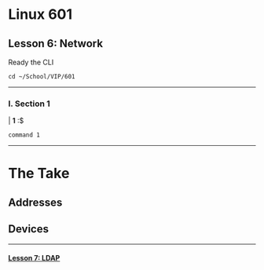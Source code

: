 # Linux 601
## Lesson 6: Network

Ready the CLI

```console
cd ~/School/VIP/601
```

___

### I. Section 1

| **1** :$

```console
command 1
```


___

# The Take
## Addresses
## Devices


___

#### [Lesson 7: LDAP](https://github.com/inkVerb/vip/blob/master/601/Lesson-07.md)